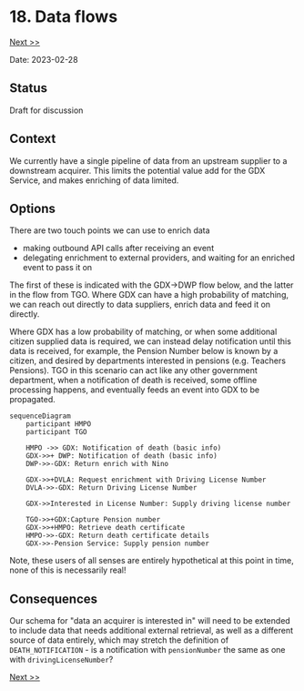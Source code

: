 # 18. Data flows

[Next >>](0018-data-flows.md)

Date: 2023-02-28

## Status

Draft for discussion

## Context

We currently have a single pipeline of data from an upstream supplier to a downstream acquirer.
This limits the potential value add for the GDX Service, and makes enriching of data limited.


## Options
There are two touch points we can use to enrich data

- making outbound API calls after receiving an event
- delegating enrichment to external providers, and waiting for an enriched event to pass it on

The first of these is indicated with the GDX->DWP flow below, and the latter in the flow from TGO.
Where GDX can have a high probability of matching, we can reach out directly to data suppliers, enrich data and feed it
on directly.

Where GDX has a low probability of matching, or when some additional citizen supplied data is required, we can instead
delay notification until this data is received, for example, the Pension Number below is known by a citizen, and desired
by departments interested in pensions (e.g. Teachers Pensions). TGO in this scenario can act like any other government department, when a notification of death is received, some offline
processing happens, and eventually feeds an event into GDX to be propagated.

```mermaid
sequenceDiagram
    participant HMPO
    participant TGO

    HMPO ->> GDX: Notification of death (basic info)
    GDX->>+ DWP: Notification of death (basic info)
    DWP->>-GDX: Return enrich with Nino

    GDX->>+DVLA: Request enrichment with Driving License Number
    DVLA->>-GDX: Return Driving License Number

    GDX->>Interested in License Number: Supply driving license number

    TGO->>+GDX:Capture Pension number
    GDX->>+HMPO: Retrieve death certificate
    HMPO->>-GDX: Return death certificate details
    GDX->>-Pension Service: Supply pension number
```
Note, these users of all senses are entirely hypothetical at this point in time, none of this is necessarily real!
## Consequences

Our schema for "data an acquirer is interested in" will need to be extended to include data that needs additional
external retrieval, as well as a different source of data entirely, which may stretch the definition of
`DEATH_NOTIFICATION` - is a notification with `pensionNumber` the same as one with `drivingLicenseNumber`?

[Next >>](0018-data-flows.md)

